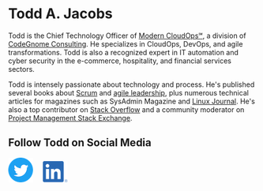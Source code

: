 # Todd A. Jacobs

Todd is the Chief Technology Officer of [Modern CloudOps℠][1], a
division of [CodeGnome Consulting][11]. He specializes in CloudOps,
DevOps, and agile transformations. Todd is also a recognized expert in
IT automation and cyber security in the e-commerce, hospitality, and
financial services sectors.

Todd is intensely passionate about technology and process. He's
published several books about [Scrum][3] and [agile leadership][2], plus
numerous technical articles for magazines such as SysAdmin Magazine and
[Linux Journal][4]. He's also a top contributor on [Stack Overflow][5]
and a community moderator on [Project Management Stack Exchange][6].

## Follow Todd on Social Media

[![Twitter][7]][9] &nbsp; &nbsp; [![LinkedIn][8]][10]


[1]: http://moderncloudops.com/
[2]: https://leanpub.com/agilecio/
[3]: https://leanpub.com/scrum-first-aid/
[4]: https://www.linuxjournal.com/
[5]: https://stackoverflow.com/users/1301972/todd-a-jacobs
[6]: https://pm.stackexchange.com/users/4271/todd-a-jacobs
[7]: images/twitter.png
[8]: images/linkedin.png
[9]: https://twitter.com/Todd_A_Jacobs
[10]: https://www.linkedin.com/in/todd-a-jacobs/
[11]: http://www.codegnome.com/
